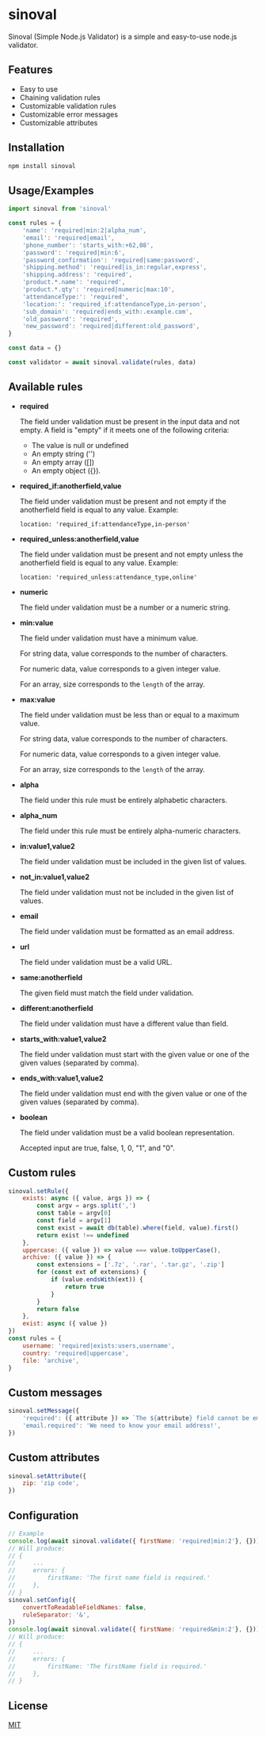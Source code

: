 # sinoval
Sinoval (Simple Node.js Validator) is a simple and easy-to-use node.js validator.

## Features
- Easy to use
- Chaining validation rules
- Customizable validation rules
- Customizable error messages
- Customizable attributes

## Installation
```bash
npm install sinoval
```

## Usage/Examples
```javascript
import sinoval from 'sinoval'

const rules = {
    'name': 'required|min:2|alpha_num',
    'email': 'required|email',
    'phone_number': 'starts_with:+62,08',
    'password': 'required|min:6',
    'password_confirmation': 'required|same:password',
    'shipping.method': 'required|is_in:regular,express',
    'shipping.address': 'required',
    'product.*.name': 'required',
    'product.*.qty': 'required|numeric|max:10',
    'attendanceType:': 'required',
    'location:': 'required_if:attendanceType,in-person',
    'sub_domain': 'required|ends_with:.example.com',
    'old_password': 'required',
    'new_password': 'required|different:old_password',
}

const data = {}

const validator = await sinoval.validate(rules, data)
```

## Available rules
 - **required**

    The field under validation must be present in the input data and not empty. A field is "empty" if it meets one of the following criteria:
    - The value is null or undefined
    - An empty string ('')
    - An empty array ([])
    - An empty object ({}).

 - **required_if:anotherfield,value**

    The field under validation must be present and not empty if the anotherfield field is equal to any value. Example:

    `location: 'required_if:attendanceType,in-person'`

 - **required_unless:anotherfield,value**

    The field under validation must be present and not empty unless the anotherfield field is equal to any value. Example:

    `location: 'required_unless:attendance_type,online'`

 - **numeric**

    The field under validation must be a number or a numeric string.

 - **min:value**

    The field under validation must have a minimum value.

    For string data, value corresponds to the number of characters.

    For numeric data, value corresponds to a given integer value.

    For an array, size corresponds to the `length` of the array.

 - **max:value**

    The field under validation must be less than or equal to a maximum value.

    For string data, value corresponds to the number of characters.

    For numeric data, value corresponds to a given integer value.

    For an array, size corresponds to the `length` of the array.

 - **alpha**

    The field under this rule must be entirely alphabetic characters.

 - **alpha_num**

    The field under this rule must be entirely alpha-numeric characters.

 - **in:value1,value2**

    The field under validation must be included in the given list of values.

 - **not_in:value1,value2**

    The field under validation must not be included in the given list of values.

 - **email**

    The field under validation must be formatted as an email address.

 - **url**

    The field under validation must be a valid URL.

 - **same:anotherfield**

    The given field must match the field under validation.

 - **different:anotherfield**

    The field under validation must have a different value than field.

 - **starts_with:value1,value2**

    The field under validation must start with the given value or one of the given values (separated by comma).

 - **ends_with:value1,value2**

    The field under validation must end with the given value or one of the given values (separated by comma).

 - **boolean**

    The field under validation must be a valid boolean representation.

    Accepted input are true, false, 1, 0, "1", and "0".

## Custom rules
```javascript
sinoval.setRule({
    exists: async ({ value, args }) => {
        const argv = args.split(',')
        const table = argv[0]
        const field = argv[1]
        const exist = await db(table).where(field, value).first()
        return exist !== undefined
    },
    uppercase: ({ value }) => value === value.toUpperCase(),
    archive: ({ value }) => {
        const extensions = ['.7z', '.rar', '.tar.gz', '.zip']
        for (const ext of extensions) {
            if (value.endsWith(ext)) {
                return true
            }
        }
        return false
    },
    exist: async ({ value })
})
const rules = {
    username: 'required|exists:users,username',
    country: 'required|uppercase',
    file: 'archive',
}
```

## Custom messages
```javascript
sinoval.setMessage({
    'required': ({ attribute }) => `The ${attribute} field cannot be empty.`,
    'email.required': 'We need to know your email address!',
})
```

## Custom attributes
```javascript
sinoval.setAttribute({
    zip: 'zip code',
})
```

## Configuration
```javascript
// Example
console.log(await sinoval.validate({ firstName: 'required|min:2'}, {}))
// Will produce:
// {
//     ...
//     errors: {
//         firstName: 'The first name field is required.'
//     },
// }
sinoval.setConfig({
    convertToReadableFieldNames: false,
    ruleSeparator: '&',
})
console.log(await sinoval.validate({ firstName: 'required&min:2'}, {}))
// Will produce:
// {
//     ...
//     errors: {
//         firstName: 'The firstName field is required.'
//     },
// }
```

## License
[MIT](https://github.com/erwinstone/sinoval/blob/main/LICENSE)
